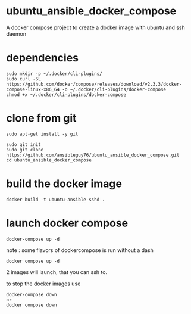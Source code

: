 # ubuntu_ansible_docker_compose

A docker compose project to create a docker image with ubuntu and ssh daemon

# dependencies

```
sudo mkdir -p ~/.docker/cli-plugins/
sudo curl -SL https://github.com/docker/compose/releases/download/v2.3.3/docker-compose-linux-x86_64 -o ~/.docker/cli-plugins/docker-compose
chmod +x ~/.docker/cli-plugins/docker-compose
```

# clone from git
```
sudo apt-get install -y git

‌sudo ‌git init
sudo git clone https://github.com/ansibleguy76/ubuntu_ansible_docker_compose.git
cd ubuntu_ansible_docker_compose
```

# build the docker image

```
docker build -t ubuntu-ansible-sshd .
```


# launch docker compose
```
docker-compose up -d
```

note : some flavors of dockercompose is run without a dash
```
docker compose up -d
```

2 images will launch, that you can ssh to.  

to stop the docker images use
```
docker-compose down
or
docker compose down
```
